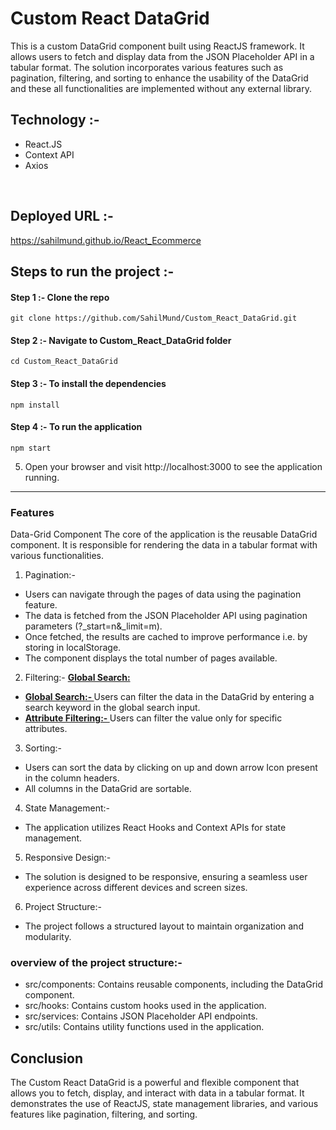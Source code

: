 # Custom React DataGrid


This is a custom DataGrid component built using ReactJS framework. It allows users to fetch and display data from the JSON Placeholder API in a tabular format.
The solution incorporates various features such as pagination, filtering, and sorting to enhance the usability of the DataGrid and these all functionalities are implemented without any external library.

## Technology :-

- React.JS
- Context API
- Axios

<br>

## Deployed URL :-

https://sahilmund.github.io/React_Ecommerce

## Steps to run the project :-

#### Step 1 :- Clone the repo

```
git clone https://github.com/SahilMund/Custom_React_DataGrid.git
```

#### Step 2 :- Navigate to Custom_React_DataGrid folder

```
cd Custom_React_DataGrid
```

#### Step 3 :- To install the dependencies

```
npm install
```

#### Step 4 :- To run the application

```
npm start
```

5. Open your browser and visit http://localhost:3000 to see the application running.

<hr/>

### Features

Data-Grid Component
The core of the application is the reusable DataGrid component. It is responsible for rendering the data in a tabular format with various functionalities.

1. Pagination:-

- Users can navigate through the pages of data using the pagination feature.
- The data is fetched from the JSON Placeholder API using pagination parameters (?\_start=n&\_limit=m).
- Once fetched, the results are cached to improve performance i.e. by storing in localStorage.
- The component displays the total number of pages available.

2. Filtering:-
   <u><b>Global Search:</b></u>

- <u><b>Global Search:- </b></u> Users can filter the data in the DataGrid by entering a search keyword in the global search input.
- <u><b>Attribute Filtering:- </b></u> Users can filter the value only for specific attributes.

3. Sorting:-

- Users can sort the data by clicking on up and down arrow Icon present in the column headers.
- All columns in the DataGrid are sortable.

4. State Management:-
- The application utilizes React Hooks and Context APIs for state management.

5. Responsive Design:-
- The solution is designed to be responsive, ensuring a seamless user experience across different devices and screen sizes.

6. Project Structure:-
-  The project follows a structured layout to maintain organization and modularity.

### overview of the project structure:-

- src/components: Contains reusable components, including the DataGrid component.
- src/hooks: Contains custom hooks used in the application.
- src/services: Contains JSON Placeholder API endpoints.
- src/utils: Contains utility functions used in the application.

## Conclusion

The Custom React DataGrid is a powerful and flexible component that allows you to fetch, display, and interact with data in a tabular format. It demonstrates the use of ReactJS, state management libraries, and various features like pagination, filtering, and sorting.
